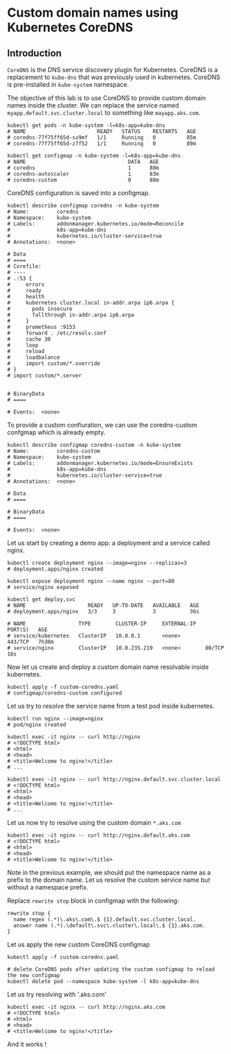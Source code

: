 # Custom domain names using Kubernetes CoreDNS

## Introduction

`CoreDNS` is the DNS service discovery plugin for Kubernetes.
CoreDNS is a replacement to `kube-dns` that was previously used in kubernetes.
CoreDNS is pre-installed in `kube-system` namespace.

The objective of this lab is to use CoreDNS to provide custom domain names inside the cluster.
We can replace the service named `myapp.default.svc.cluster.local` to something like `mayapp.aks.com`.

```shell
kubectl get pods -n kube-system -l=k8s-app=kube-dns
# NAME                       READY   STATUS    RESTARTS   AGE
# coredns-77f75ff65d-sx9mf   1/1     Running   0          85m
# coredns-77f75ff65d-z7f52   1/1     Running   0          89m

kubectl get configmap -n kube-system -l=k8s-app=kube-dns
# NAME                                 DATA   AGE
# coredns                              1      88m
# coredns-autoscaler                   1      83m
# coredns-custom                       0      88m
```

CoreDNS configuration is saved into a configmap.

```shell
kubectl describe configmap coredns -n kube-system  
# Name:         coredns
# Namespace:    kube-system
# Labels:       addonmanager.kubernetes.io/mode=Reconcile
#               k8s-app=kube-dns
#               kubernetes.io/cluster-service=true
# Annotations:  <none>

# Data
# ====
# Corefile:
# ----
# .:53 {
#     errors
#     ready
#     health
#     kubernetes cluster.local in-addr.arpa ip6.arpa {
#       pods insecure
#       fallthrough in-addr.arpa ip6.arpa
#     }
#     prometheus :9153
#     forward . /etc/resolv.conf
#     cache 30
#     loop
#     reload
#     loadbalance
#     import custom/*.override
# }
# import custom/*.server


# BinaryData
# ====

# Events:  <none>
```

To provide a custom confiuration, we can use the coredns-custom confgmap which is already empty.

```shell
kubectl describe configmap coredns-custom -n kube-system
# Name:         coredns-custom
# Namespace:    kube-system
# Labels:       addonmanager.kubernetes.io/mode=EnsureExists
#               k8s-app=kube-dns
#               kubernetes.io/cluster-service=true
# Annotations:  <none>

# Data
# ====

# BinaryData
# ====

# Events:  <none>
```

Let us start by creating a demo app: a deployment and a service called nginx.

```shell
kubectl create deployment nginx --image=nginx --replicas=3
# deployment.apps/nginx created

kubectl expose deployment nginx --name nginx --port=80
# service/nginx exposed

kubectl get deploy,svc
# NAME                    READY   UP-TO-DATE   AVAILABLE   AGE
# deployment.apps/nginx   3/3     3            3           36s

# NAME                 TYPE        CLUSTER-IP     EXTERNAL-IP   PORT(S)   AGE
# service/kubernetes   ClusterIP   10.0.0.1       <none>        443/TCP   7h30m
# service/nginx        ClusterIP   10.0.235.219   <none>        80/TCP    16s
```

Now let us create and deploy a custom domain name resolvable inside kubernetes.

```shell
kubectl apply -f custom-coredns.yaml
# configmap/coredns-custom configured
```

Let us try to resolve the service name from a test pod inside kubernetes.

```shell
kubectl run nginx --image=nginx
# pod/nginx created

kubectl exec -it nginx -- curl http://nginx
# <!DOCTYPE html>
# <html>
# <head>
# <title>Welcome to nginx!</title>
# ...

kubectl exec -it nginx -- curl http://nginx.default.svc.cluster.local
# <!DOCTYPE html>
# <html>
# <head>
# <title>Welcome to nginx!</title>
# ...
```

Let us now try to resolve using the custom domain `*.aks.com`

```shell
kubectl exec -it nginx -- curl http://nginx.default.aks.com 
# <!DOCTYPE html>
# <html>
# <head>
# <title>Welcome to nginx!</title>
```

Note in the previous example, we should put the namespace name as a prefix to the domain name.
Let us resolve the custom service name but without a namespace prefix.

Replace `rewrite stop` block in configmap with the following:

```shell
rewrite stop {
  name regex (.*)\.aks\.com\.$ {1}.default.svc.cluster.local.
  answer name (.*).\default\.svc\.cluster\.local\.$ {1}.aks.com.
}
```

Let us apply the new custom CoreDNS configmap

```shell
kubectl apply -f custom-coredns.yaml

# delete CoreDNS pods after updating the custom configmap to reload the new configmap
kubectl delete pod --namespace kube-system -l k8s-app=kube-dns
```

Let us try resolving with '.aks.com'

```shell
kubectl exec -it nginx -- curl http://nginx.aks.com
# <!DOCTYPE html>
# <html>
# <head>
# <title>Welcome to nginx!</title>
```

And it works !